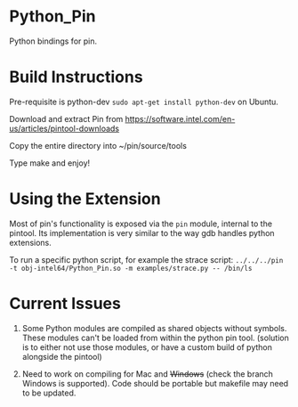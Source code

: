 Python_Pin
==========

Python bindings for pin.


# Build Instructions

Pre-requisite is python-dev `sudo apt-get install python-dev` on Ubuntu.

Download and extract Pin from https://software.intel.com/en-us/articles/pintool-downloads

Copy the entire directory into ~/pin/source/tools

Type make and enjoy!


# Using the Extension
Most of pin's functionality is exposed via the `pin` module, internal to the pintool. Its implementation is very similar to the way gdb handles python extensions.

To run a specific python script, for example the strace script:
`../../../pin -t obj-intel64/Python_Pin.so -m examples/strace.py -- /bin/ls`


# Current Issues

1. Some Python modules are compiled as shared objects without symbols. These modules can't be loaded from within the python pin tool. (solution is to either not use those modules, or have a custom build of python alongside the pintool)

2. Need to work on compiling for Mac and ~~Windows~~ (check the branch Windows is supported). Code should be portable but makefile may need to be updated.
